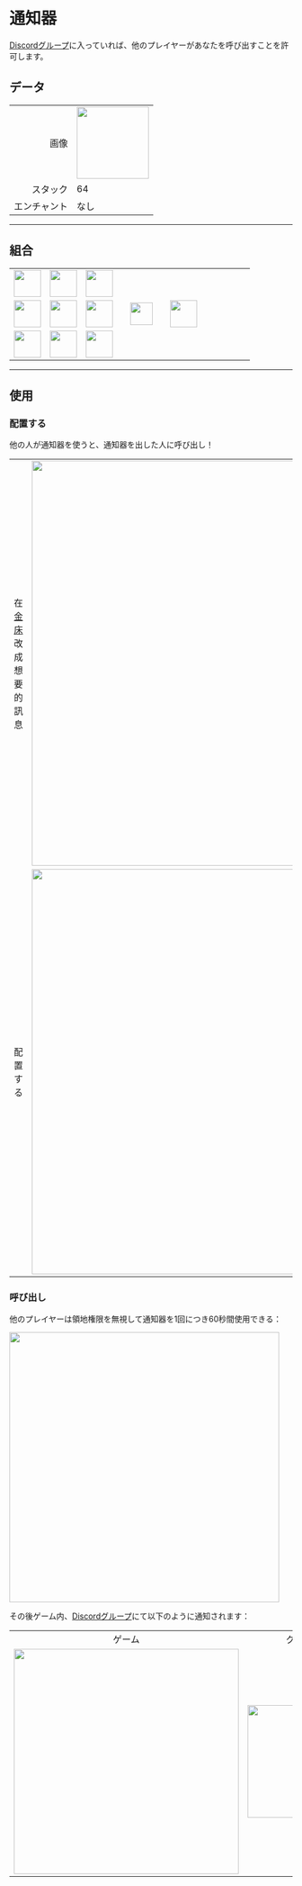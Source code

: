 # 通知器
[Discordグループ](../feature/discord_server.md)に入っていれば、他のプレイヤーがあなたを呼び出すことを許可します。

## データ
<table>
    <tr><td align="end">画像</td><td><img src="https://i.imgur.com/ATkGUJe.png" width="128"/></td></tr>
    <tr><td align="end">スタック</td><td>64</td></tr>
    <tr><td align="end">エンチャント</td><td>なし</td></tr>
</table>

---

## 組合
<table>
    <tr><td><img src="https://i.imgur.com/wdymK8b.png" width="48"/></td><td><img src="https://i.imgur.com/wdymK8b.png" width="48"/></td><td><img src="https://i.imgur.com/wdymK8b.png" width="48"/></td><td colspan="3"></td></tr>
    <tr><td><img src="https://i.imgur.com/wdymK8b.png" width="48"/></td><td><img src="https://i.imgur.com/IWZz8YM.png" width="48"/></td><td><img src="https://i.imgur.com/wdymK8b.png" width="48"/></td><td width="70" align="center"><img src="https://i.imgur.com/VE0KqIE.png" width="40"/></td><td><img src="https://i.imgur.com/ATkGUJe.png" width="48"/></td><td width="70"></td></tr>
    <tr><td><img src="https://i.imgur.com/wdymK8b.png" width="48"/></td><td><img src="https://i.imgur.com/wdymK8b.png" width="48"/></td><td><img src="https://i.imgur.com/wdymK8b.png" width="48"/></td><td colspan="3"></td></tr>
</table>

---

## 使用
### 配置する
他の人が通知器を使うと、通知器を出した人に呼び出し！  
<table>
    <tr><td>在<a href="https://minecraft.fandom.com/zh/wiki/金床">金床</a>改成想要的訊息</td><td><img src="https://i.imgur.com/B2lZOum.png" width="720"/></td></tr>
    <tr><td>配置する</td><td><img src="https://i.imgur.com/QGphye0.png" width="720"/></td></tr>
</table>

### 呼び出し
他のプレイヤーは領地権限を無視して通知器を1回につき60秒間使用できる：  

<img src="https://i.imgur.com/vQPNsSz.png" width="480"/>  

その後ゲーム内、[Discordグループ](../feature/discord_server.md)にて以下のように通知されます：  

<table>
    <tr><td align="center">ゲーム</td><td align="center">グループ</td></tr>
    <tr><td><img src="https://i.imgur.com/T3cJvvk.png" width="400"/></td><td><img src="https://i.imgur.com/TATxUhE.png" width="200"/></td></tr>
</table>